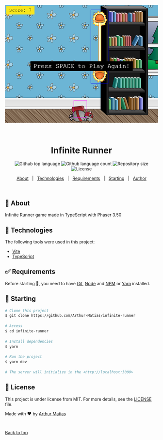 <div align="center" id="top"> 
  <img src="./assets/InfiniteRunner.png" alt="Infinite Runner" />

  &#xa0;

  <!-- <a href="https://infiniterunner.netlify.app">Demo</a> -->
</div>

<h1 align="center">Infinite Runner</h1>

<p align="center">
  <img alt="Github top language" src="https://img.shields.io/github/languages/top/Arthur-Matias/infinite-runner?color=56BEB8">

  <img alt="Github language count" src="https://img.shields.io/github/languages/count/Arthur-Matias/infinite-runner?color=56BEB8">

  <img alt="Repository size" src="https://img.shields.io/github/repo-size/Arthur-Matias/infinite-runner?color=56BEB8">

  <img alt="License" src="https://img.shields.io/github/license/Arthur-Matias/infinite-runner?color=56BEB8">

  <!-- <img alt="Github issues" src="https://img.shields.io/github/issues/Arthur-Matias/infinite-runner?color=56BEB8" /> -->

  <!-- <img alt="Github forks" src="https://img.shields.io/github/forks/Arthur-Matias/infinite-runner?color=56BEB8" /> -->

  <!-- <img alt="Github stars" src="https://img.shields.io/github/stars/Arthur-Matias/infinite-runner?color=56BEB8" /> -->
</p>

<!-- Status -->

<!-- <h4 align="center"> 
	🚧  Infinite Runner 🚀 Under construction...  🚧
</h4> 

<hr> -->

<p align="center">
  <a href="#dart-about">About</a> &#xa0; | &#xa0; 
  <a href="#rocket-technologies">Technologies</a> &#xa0; | &#xa0;
  <a href="#white_check_mark-requirements">Requirements</a> &#xa0; | &#xa0;
  <a href="#checkered_flag-starting">Starting</a> &#xa0; | &#xa0;
  <a href="https://github.com/Arthur-Matias" target="_blank">Author</a>
</p>

<br>

## :dart: About ##

Infinite Runner game made in TypeScript with Phaser 3.50

## :rocket: Technologies ##

The following tools were used in this project:

- [Vite](https://vitejs.dev/)
- [TypeScript](https://www.typescriptlang.org/)

## :white_check_mark: Requirements ##

Before starting :checkered_flag:, you need to have [Git](https://git-scm.com), [Node](https://nodejs.org/en/) and [NPM](https://www.npmjs.com/) or [Yarn](https://yarnpkg.com/) installed.

## :checkered_flag: Starting ##

```bash
# Clone this project
$ git clone https://github.com/Arthur-Matias/infinite-runner

# Access
$ cd infinite-runner

# Install dependencies
$ yarn

# Run the project
$ yarn dev

# The server will initialize in the <http://localhost:3000>
```

## :memo: License ##

This project is under license from MIT. For more details, see the [LICENSE](LICENSE.md) file.


Made with :heart: by <a href="https://github.com/Arthur-Matias" target="_blank">Arthur Matias</a>

&#xa0;

<a href="#top">Back to top</a>
